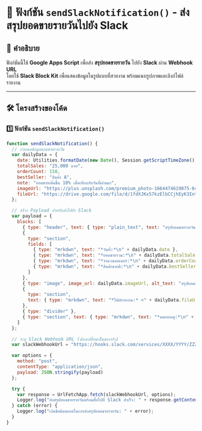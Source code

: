 # 📌 ฟังก์ชัน `sendSlackNotification()` - ส่งสรุปยอดขายรายวันไปยัง Slack

## 📝 คำอธิบาย  
ฟังก์ชันนี้ใช้ **Google Apps Script** เพื่อส่ง **สรุปยอดขายรายวัน** ไปยัง **Slack** ผ่าน **Webhook URL**  
โดยใช้ **Slack Block Kit** เพื่อแสดงข้อมูลในรูปแบบที่สวยงาม พร้อมแนบรูปภาพและลิงก์ไฟล์รายงาน  

---

## 🛠️ โครงสร้างของโค้ด  

### 1️⃣ ฟังก์ชัน `sendSlackNotification()`
```javascript
function sendSlackNotification() {
  // กำหนดข้อมูลยอดขายรายวัน
  var dailyData = {
    date: Utilities.formatDate(new Date(), Session.getScriptTimeZone(), "dd/MM/yyyy"),
    totalSales: "25,000 บาท",
    orderCount: 150,
    bestSeller: "สินค้า A",
    note: "ยอดขายเพิ่มขึ้น 10% เมื่อเทียบกับวันที่ผ่านมา",
    imageUrl: "https://plus.unsplash.com/premium_photo-1664474619075-644dd191935f...",
    fileUrl: "https://drive.google.com/file/d/1fdXJKx57kzElbCCjhEyK3IntUMqw1YXS/view?usp=sharing"
  };

  // สร้าง Payload สำหรับส่งไปยัง Slack
  var payload = {
    blocks: [
      { type: "header", text: { type: "plain_text", text: "สรุปยอดขายรายวัน", emoji: true } },
      { 
        type: "section", 
        fields: [
          { type: "mrkdwn", text: "*วันที่:*\n" + dailyData.date },
          { type: "mrkdwn", text: "*ยอดขายรวม:*\n" + dailyData.totalSales },
          { type: "mrkdwn", text: "*จำนวนออเดอร์:*\n" + dailyData.orderCount },
          { type: "mrkdwn", text: "*สินค้าขายดี:*\n" + dailyData.bestSeller }
        ]
      },
      { type: "image", image_url: dailyData.imageUrl, alt_text: "สรุปยอดขาย" },
      { 
        type: "section", 
        text: { type: "mrkdwn", text: "*ไฟล์รายงาน:* <" + dailyData.fileUrl + "|คลิกที่นี่เพื่อดาวน์โหลด>" }
      },
      { type: "divider" },
      { type: "section", text: { type: "mrkdwn", text: "*หมายเหตุ:*\n" + dailyData.note } }
    ]
  };

  // ระบุ Slack Webhook URL (ต้องเปลี่ยนเป็นของจริง)
  var slackWebhookUrl = "https://hooks.slack.com/services/XXXX/YYYY/ZZZZ"; 

  var options = {
    method: "post",
    contentType: "application/json",
    payload: JSON.stringify(payload)
  };

  try {
    var response = UrlFetchApp.fetch(slackWebhookUrl, options);
    Logger.log("ส่งสรุปยอดขายรายวันพร้อมสื่อไปที่ Slack สำเร็จ: " + response.getContentText());
  } catch (error) {
    Logger.log("เกิดข้อผิดพลาดในการส่งสรุปยอดขายรายวัน: " + error);
  }
}
